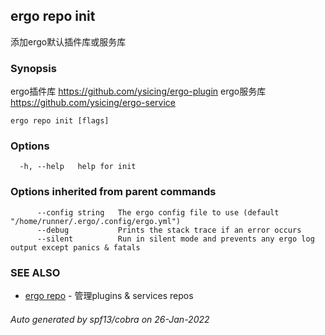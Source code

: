 ## ergo repo init

添加ergo默认插件库或服务库

### Synopsis



ergo插件库 https://github.com/ysicing/ergo-plugin
ergo服务库 https://github.com/ysicing/ergo-service


```
ergo repo init [flags]
```

### Options

```
  -h, --help   help for init
```

### Options inherited from parent commands

```
      --config string   The ergo config file to use (default "/home/runner/.ergo/.config/ergo.yml")
      --debug           Prints the stack trace if an error occurs
      --silent          Run in silent mode and prevents any ergo log output except panics & fatals
```

### SEE ALSO

* [ergo repo](ergo_repo.md)	 - 管理plugins & services repos

###### Auto generated by spf13/cobra on 26-Jan-2022
